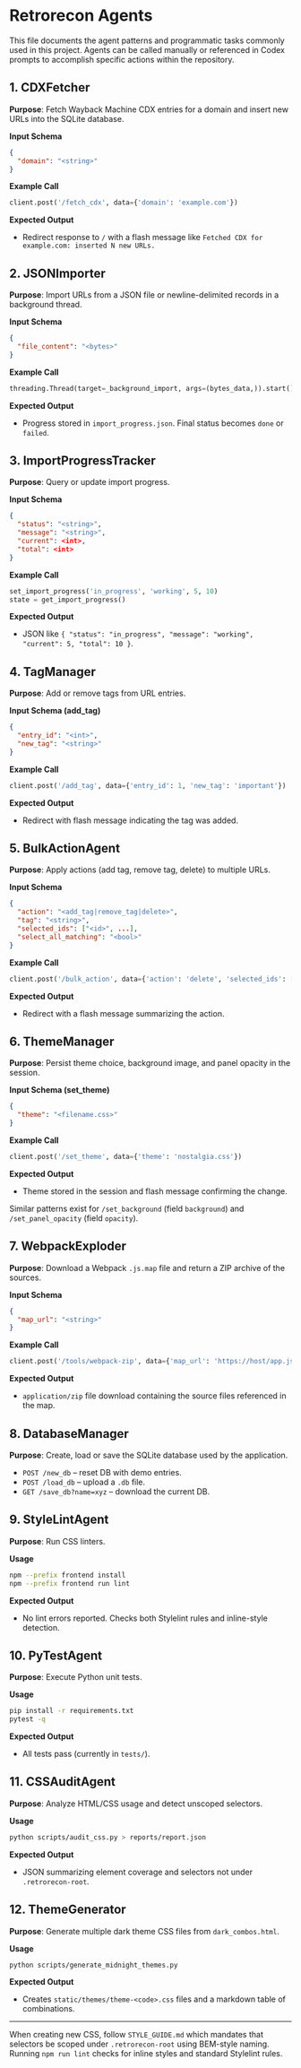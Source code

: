 # Retrorecon Agents

This file documents the agent patterns and programmatic tasks commonly used in this project.  Agents can be called manually or referenced in Codex prompts to accomplish specific actions within the repository.

## 1. CDXFetcher
**Purpose**: Fetch Wayback Machine CDX entries for a domain and insert new URLs into the SQLite database.

**Input Schema**
```json
{
  "domain": "<string>"
}
```
**Example Call**
```python
client.post('/fetch_cdx', data={'domain': 'example.com'})
```
**Expected Output**
- Redirect response to `/` with a flash message like `Fetched CDX for example.com: inserted N new URLs.`

## 2. JSONImporter
**Purpose**: Import URLs from a JSON file or newline-delimited records in a background thread.

**Input Schema**
```json
{
  "file_content": "<bytes>"
}
```
**Example Call**
```python
threading.Thread(target=_background_import, args=(bytes_data,)).start()
```
**Expected Output**
- Progress stored in `import_progress.json`. Final status becomes `done` or `failed`.

## 3. ImportProgressTracker
**Purpose**: Query or update import progress.

**Input Schema**
```json
{
  "status": "<string>",
  "message": "<string>",
  "current": <int>,
  "total": <int>
}
```
**Example Call**
```python
set_import_progress('in_progress', 'working', 5, 10)
state = get_import_progress()
```
**Expected Output**
- JSON like `{ "status": "in_progress", "message": "working", "current": 5, "total": 10 }`.

## 4. TagManager
**Purpose**: Add or remove tags from URL entries.

**Input Schema (add_tag)**
```json
{
  "entry_id": "<int>",
  "new_tag": "<string>"
}
```
**Example Call**
```python
client.post('/add_tag', data={'entry_id': 1, 'new_tag': 'important'})
```
**Expected Output**
- Redirect with flash message indicating the tag was added.

## 5. BulkActionAgent
**Purpose**: Apply actions (add tag, remove tag, delete) to multiple URLs.

**Input Schema**
```json
{
  "action": "<add_tag|remove_tag|delete>",
  "tag": "<string>",
  "selected_ids": ["<id>", ...],
  "select_all_matching": "<bool>"
}
```
**Example Call**
```python
client.post('/bulk_action', data={'action': 'delete', 'selected_ids': ['3','4']})
```
**Expected Output**
- Redirect with a flash message summarizing the action.

## 6. ThemeManager
**Purpose**: Persist theme choice, background image, and panel opacity in the session.

**Input Schema (set_theme)**
```json
{
  "theme": "<filename.css>"
}
```
**Example Call**
```python
client.post('/set_theme', data={'theme': 'nostalgia.css'})
```
**Expected Output**
- Theme stored in the session and flash message confirming the change.

Similar patterns exist for `/set_background` (field `background`) and `/set_panel_opacity` (field `opacity`).

## 7. WebpackExploder
**Purpose**: Download a Webpack `.js.map` file and return a ZIP archive of the sources.

**Input Schema**
```json
{
  "map_url": "<string>"
}
```
**Example Call**
```python
client.post('/tools/webpack-zip', data={'map_url': 'https://host/app.js.map'})
```
**Expected Output**
- `application/zip` file download containing the source files referenced in the map.

## 8. DatabaseManager
**Purpose**: Create, load or save the SQLite database used by the application.

- `POST /new_db` – reset DB with demo entries.
- `POST /load_db` – upload a `.db` file.
- `GET /save_db?name=xyz` – download the current DB.

## 9. StyleLintAgent
**Purpose**: Run CSS linters.

**Usage**
```bash
npm --prefix frontend install
npm --prefix frontend run lint
```
**Expected Output**
- No lint errors reported. Checks both Stylelint rules and inline-style detection.

## 10. PyTestAgent
**Purpose**: Execute Python unit tests.

**Usage**
```bash
pip install -r requirements.txt
pytest -q
```
**Expected Output**
- All tests pass (currently in `tests/`).

## 11. CSSAuditAgent
**Purpose**: Analyze HTML/CSS usage and detect unscoped selectors.

**Usage**
```bash
python scripts/audit_css.py > reports/report.json
```
**Expected Output**
- JSON summarizing element coverage and selectors not under `.retrorecon-root`.

## 12. ThemeGenerator
**Purpose**: Generate multiple dark theme CSS files from `dark_combos.html`.

**Usage**
```bash
python scripts/generate_midnight_themes.py
```
**Expected Output**
- Creates `static/themes/theme-<code>.css` files and a markdown table of combinations.

---

When creating new CSS, follow `STYLE_GUIDE.md` which mandates that selectors be scoped under `.retrorecon-root` using BEM-style naming. Running `npm run lint` checks for inline styles and standard Stylelint rules.

